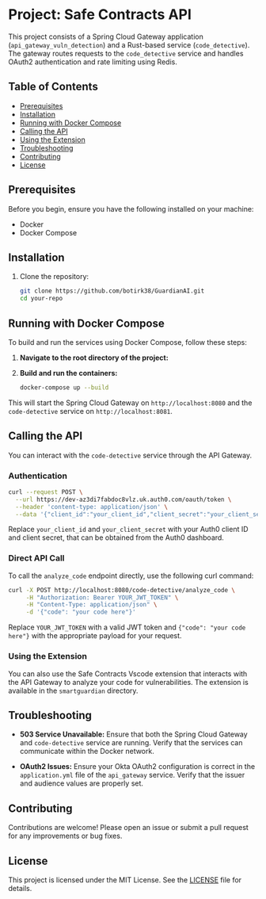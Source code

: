 

# Project: Safe Contracts API

This project consists of a Spring Cloud Gateway application (`api_gateway_vuln_detection`) and a Rust-based service (`code_detective`). The gateway routes requests to the `code_detective` service and handles OAuth2 authentication and rate limiting using Redis.

## Table of Contents

- [Prerequisites](#prerequisites)
- [Installation](#installation)
- [Running with Docker Compose](#running-with-docker-compose)
- [Calling the API](#calling-the-api)
- [Using the Extension](#using-the-extension)
- [Troubleshooting](#troubleshooting)
- [Contributing](#contributing)
- [License](#license)

## Prerequisites

Before you begin, ensure you have the following installed on your machine:

- Docker
- Docker Compose

## Installation

1. Clone the repository:

    ```bash
    git clone https://github.com/botirk38/GuardianAI.git
    cd your-repo
    ```

## Running with Docker Compose

To build and run the services using Docker Compose, follow these steps:

1. **Navigate to the root directory of the project:**


2. **Build and run the containers:**

    ```bash
    docker-compose up --build
    ```

This will start the Spring Cloud Gateway on `http://localhost:8080` and the `code-detective` service on `http://localhost:8081`.

## Calling the API

You can interact with the `code-detective` service through the API Gateway.

### Authentication
```bash
curl --request POST \
  --url https://dev-az3di7fabdoc8vlz.uk.auth0.com/oauth/token \
  --header 'content-type: application/json' \
  --data '{"client_id":"your_client_id","client_secret":"your_client_secret","audience":"https://safe-contracts/","grant_type":"client_credentials"}'

```

Replace `your_client_id` and `your_client_secret` with your Auth0 client ID and client secret, that can be obtained from the Auth0 dashboard.

### Direct API Call

To call the `analyze_code` endpoint directly, use the following curl command:

```bash
curl -X POST http://localhost:8080/code-detective/analyze_code \
     -H "Authorization: Bearer YOUR_JWT_TOKEN" \
     -H "Content-Type: application/json" \
     -d '{"code": "your code here"}'
```

Replace `YOUR_JWT_TOKEN` with a valid JWT token and `{"code": "your code here"}` with the appropriate payload for your request.

### Using the Extension

You can also use the Safe Contracts Vscode extension that interacts with the API Gateway to analyze your code for vulnerabilities. The extension is available in the `smartguardian` directory.

## Troubleshooting

- **503 Service Unavailable:** Ensure that both the Spring Cloud Gateway and `code-detective` service are running. Verify that the services can communicate within the Docker network.

- **OAuth2 Issues:** Ensure your Okta OAuth2 configuration is correct in the `application.yml` file of the `api_gateway` service. Verify that the issuer and audience values are properly set.

## Contributing

Contributions are welcome! Please open an issue or submit a pull request for any improvements or bug fixes.

## License

This project is licensed under the MIT License. See the [LICENSE](LICENSE) file for details.

